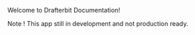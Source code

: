 Welcome to Drafterbit Documentation!

Note ! This app still in development and not production ready.